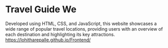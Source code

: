 # Travel Guide We</br>
Developed using HTML, CSS, and JavaScript, this website showcases a wide range of popular travel locations, providing users with an overview of each destination and highlighting its key attractions.
</br>
https://lohitharepalle.github.io/Frontend/
